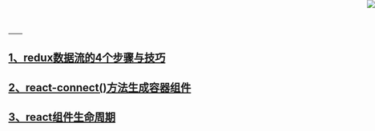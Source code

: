 <a href="https://github.com/easwk" target="_blank">
　　<img style="position: fixed; top: 0; right: 0; border: 0; z-index: 1;" src="http://images.cnblogs.com/cnblogs_com/jackson0714/779808/o_github.png" >
</a>




## [1、redux数据流的4个步骤与技巧](https://github.com/Easwk/easwk.github.io/tree/redux--4stepsforstate)

## [2、react-connect()方法生成容器组件](https://github.com/Easwk/easwk.github.io/tree/redux-connect) 

## [3、react组件生命周期 ](https://github.com/Easwk/easwk.github.io/tree/react-componetn-lifecycel)
